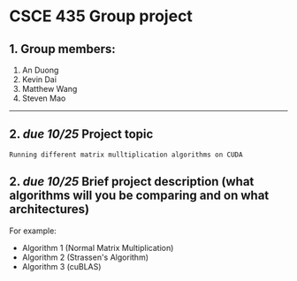 # CSCE 435 Group project

## 1. Group members:
1. An Duong
2. Kevin Dai
3. Matthew Wang
4. Steven Mao

---

## 2. _due 10/25_ Project topic

    Running different matrix mulltiplication algorithms on CUDA 

## 2. _due 10/25_ Brief project description (what algorithms will you be comparing and on what architectures)

For example:
- Algorithm 1 (Normal Matrix Multiplication)
- Algorithm 2 (Strassen's Algorithm)
- Algorithm 3 (cuBLAS)
